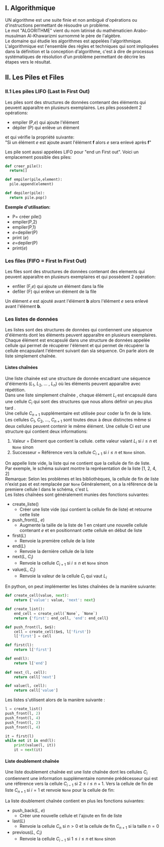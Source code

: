 ## I. Algorithmique
UN algorithme est une suite finie et non ambiguë d'opérations ou d'instructions permettant de résoudre un problème.  
Le mot "ALGORITHME" vient du nom latinisé du mathématicien Arabo-musulman Al-Khawarizmi surnommé le père de l'algèbre.  
Le domaine qui étudie les algorithmes est appelées l'algorithmique.  
L'algorithmique est l'ensemble des règles et techniques qui sont impliquées dans la définition et la conception 
d'algorithme, c'est à dire de processus systématiques de résolution d'un problème permettant de décrire les étapes vers le résultat.

## II. Les Piles et Files
### II.1 Les piles LIFO (**L**ast **I**n **F**irst **O**ut)

Les piles sont des structures de données contenant des éléments qui peuvent apparaître en plusieurs exemplaires.
Les piles possèdent 2 opérations:

- empiler (P,$e$) qui ajoute l'élément
- dépiler (P) qui enlève un élément

et qui vérifie la propriété suivante:  
"Si un élément $e$ est ajoute avant l'élément **f** alors $e$ sera enlevé après **f**"

Les pile sont aussi appelées LIFO pour "end un First out". Voici un emplacement possible des piles:  

```python
def creer_pile():
  return[]

def empiler(pile,element):
  pile.append(element)

def depiler(pile):
  return pile.pop()
```
**Exemple d'utilisation:**
- P= créer pile()
- empiler(P,2)
- empiler(P,1)
- $e$=depiler(P)
- print ($e$)
- $e$=depiler(P)
- print($e$)

### Les files (FIFO = First In First Out)

Les files sont des structures de données contenant des elements qui peuvent apparaître en plusieurs exemplaires et qui possèdent 2 opération:
- enfiler (F,$e$) qui ajoute un élément dans la file
- defiler (F) qui enlève un élément de la file

Un élément $e$ est ajouté avant l'élément **b** alors l'élément $e$ sera enlevé avant l'élément **b**.

### Les listes de données
Les listes sont des structures de données qui contiennent une séquence d'éléments dont les éléments peuvent apparaître en plusieurs exemplaires. Chaque élément est encapsulé dans une structure de données appelée cellule qui permet de récupérer l'élément et qui permet de récupérer la cellule encapsulant l'élément suivant dan sla séquence. On parle alors de liste simplement chaînée.

#### Listes chaînées
Une liste chainée est une structure de donnée encadrant une séquence d'éléments ($L _1$, $L _2$, ... , $L _n$) où les éléments peuvent apparaître avec répétition.  
Dans une liste simplement chaînée , chaque élément $L_i$ est encapsulé dans une cellule $C_i$ qui sont des structures que nous allons définir un peu plus tard .  
Une cellule $C _{n+1}$ supplémentaire est utilisée pour coder la fin de la liste.  
Les cellules $C _1$, $C _2$, ..., $C _{n+1}$ sont toutes deux à deux distinctes même si deux cellules peuvent contenir le même élément. Une cellule Ci est une structure qui contient deux informations:
1. Valeur = Élément que contient la cellule. cette valeur valant $L _i$ si $i \leqslant n$ et `None` sinon
2. Successeur = Référence vers la cellule $C _{i+1}$ si $i \leqslant n$ et `None` sinon.

On appelle liste vide, la liste qui ne contient que la cellule de fin de liste.  
Par exemple, le schéma suivant montre la représentation de la liste [1, 2, 4, 2]  
Remarque: Selon les problèmes et les bibliothèques, la cellule de fin  de liste n'exist pas et est remplacée par `None`
Généralement, on a la référence de la premiere cellule l dans le schéma, c'est L  
Les listes chaînées sont généralement  munies des fonctions suivantes:
- create_liste()
  - Créer une liste vide (qui contient la cellule fin de liste) et retourne cette liste
- push_front($L$, $e$)
  - Augmente la taille de la liste de 1 en créant une nouvelle cellule contenant $e$ et en positionnant cette cellule en début de liste
- first($L$)
  - Renvoie la première cellule de la liste 
- end($L$)
  - Renvoie la dernière cellule de la liste
- next($L$, $C_i$)
  - Renvoie la cellule $C _{i+1}$ si $i \leqslant n$ et `None` sinon
- value($L$, $C_i$)
  - Renvoie la valeur de la cellule  $C _i$ qui vaut $L _i$

En python, on peut implémenter les listes chaînées de la manière suivante:
```python
def create_cell(value, next):
    return {'value': value, 'next': next}

def create_list():
    end_cell = create_cell(`None`, `None`)
    return {'first': end_cell, 'end': end_cell}

def push_front(l, $e$):
    cell = create_cell($e$, l['first'])
    l['first'] = cell

def first(l):
    return l['first']

def end(l):
    return l['end']
  
def next_(l, cell):
    return cell['next']

def value(l, cell):
    return cell['value']   
```
Les listes s'utilisent alors de la manière suivante :
```python
l = create_list()
push_front(l, 2)
push_front(l, 4)
push_front(l, 2)
push_front(l, 4)

it = first(l)
while not it is end(l):
    print(value(l, it))
    it = next(it)
```
#### Liste doublement chaînée
Une liste doublement chaînée est une liste chaînée dont les cellules $C _i$ contiennent une information supplémentaire nommée prédécesseur qui est une référence  vers la cellule $C _{i-1}$ si $2 \leqslant i \leqslant n+1$. Vers la cellule de fin de liste $C _{n+1}$ si $i = 1$ et renvoie `None` pour la cellule de fin:  


La liste doublement chaînée contient en plus les fonctions suivantes:
- push_back($L$, $e$)
  - Créer une nouvelle cellule et l'ajoute en fin de liste
- last($L$)
  - Renvoie la cellule $C _n$ si $n \gt 0$ et la cellule de fin $C _{n+1}$ si la taille $n = 0$ 
- previous($L$, $C _i$)
  - Renvoie la cellule $C _{i-1}$ si $1 \leqslant i \leqslant n$ et ``None`` sinon


```python

```